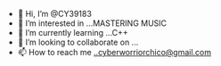 - 👋 Hi, I’m @CY39183
- 👀 I’m interested in ...MASTERING MUSIC
- 🌱 I’m currently learning ...C++
- 💞️ I’m looking to collaborate on ...
- 📫 How to reach me ..cyberworriorchico@gmail.com


<!---
CY39183/CY39183 is a ✨ special ✨ repository because its `README.md` (this file) appears on your GitHub profile.
You can click the Preview link to take a look at your changes.
--->
